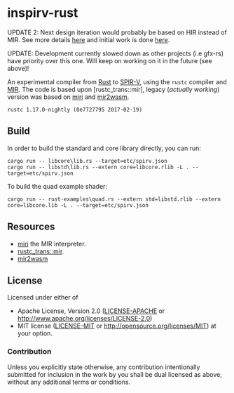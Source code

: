 # inspirv-rust

UPDATE 2: Next design iteration would probably be based on HIR instead of MIR. See more details [here](https://github.com/gfx-rs/gfx/issues/71#issuecomment-316728752) and initial work is done [here](https://github.com/msiglreith/rust/commit/1c047f4801683ee1e1dccc00b054639010d1f5e2).

UPDATE: Development currently slowed down as other projects (i.e gfx-rs) have priority over this one. Will keep on working on it in the future (see above)!

An experimental compiler from [Rust] to [SPIR-V], using the `rustc` compiler and [MIR].
The code is based upon [rustc_trans::mir], legacy (_actually working_) version was based on [miri] and [mir2wasm].

```
rustc 1.17.0-nightly (0e7727795 2017-02-19)
```

## Build
In order to build the standard and core library directly, you can run:

```
cargo run -- libcore\lib.rs --target=etc/spirv.json
cargo run -- libstd\lib.rs --extern core=libcore.rlib -L . --target=etc/spirv.json
```

To build the quad example shader:

```
cargo run -- rust-examples\quad.rs --extern std=libstd.rlib --extern core=libcore.lib -L . --target=etc/spirv.json
```

## Resources

* [miri](https://github.com/solson/miri) the MIR interpreter.
* [rustc_trans::mir](https://github.com/rust-lang/rust/tree/master/src/librustc_trans/mir).
* [mir2wasm](https://github.com/brson/mir2wasm)

## License

Licensed under either of
  * Apache License, Version 2.0 ([LICENSE-APACHE](LICENSE-APACHE) or
    http://www.apache.org/licenses/LICENSE-2.0)
  * MIT license ([LICENSE-MIT](LICENSE-MIT) or
    http://opensource.org/licenses/MIT) at your option.

### Contribution

Unless you explicitly state otherwise, any contribution intentionally submitted
for inclusion in the work by you shall be dual licensed as above, without any
additional terms or conditions.

[Rust]: https://www.rust-lang.org/
[MIR]: https://github.com/rust-lang/rfcs/blob/master/text/1211-mir.md
[miri]: https://github.com/solson/miri
[mir2wasm]: https://github.com/brson/mir2wasm
[SPIR-V]: https://www.khronos.org/registry/spir-v/specs/1.1/SPIRV.html
